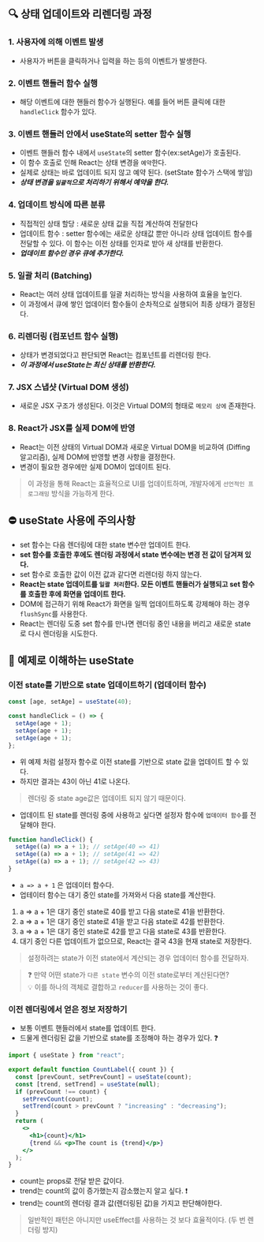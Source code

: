 ## 🔍 상태 업데이트와 리렌더링 과정

### 1. 사용자에 의해 이벤트 발생

- 사용자가 버튼을 클릭하거나 입력을 하는 등의 이벤트가 발생한다.

### 2. 이벤트 핸들러 함수 실행

- 해당 이벤트에 대한 핸들러 함수가 실행된다. 예를 들어 버튼 클릭에 대한 `handleClick` 함수가 있다.

### 3. 이벤트 핸들러 안에서 useState의 setter 함수 실행

- 이벤트 핸들러 함수 내에서 `useState`의 setter 함수(ex:setAge)가 호출된다.
- 이 함수 호출로 인해 React는 상태 변경을 `예약`한다.
- 실제로 상태는 바로 업데이트 되지 않고 예약 된다. (setState 함수가 스택에 쌓임)
- _**상태 변경을 `일괄적`으로 처리하기 위해서 예약을 한다.**_

### 4. 업데이트 방식에 따른 분류

- 직접적인 상태 할당 : 새로운 상태 값을 직접 계산하여 전달한다
- 업데이트 함수 : setter 함수에는 새로운 상태값 뿐만 아니라 상태 업데이트 함수를 전달할 수 있다. 이 함수는 이전 상태를 인자로 받아 새 상태를 반환한다.
- **_업데이트 함수인 경우 큐에 추가한다._**

### 5. 일괄 처리 (Batching)

- React는 여러 상태 업데이트를 일괄 처리하는 방식을 사용하여 효율을 높인다.
- 이 과정에서 큐에 쌓인 업데이터 함수들이 순차적으로 실행되어 최종 상태가 결정된다.

### 6. 리렌더링 (컴포넌트 함수 실행)

- 상태가 변경되었다고 판단되면 React는 컴포넌트를 리렌더링 한다.
- **_이 과정에서 useState는 최신 상태를 반환한다._**

### 7. JSX 스냅샷 (Virtual DOM 생성)

- 새로운 JSX 구조가 생성된다. 이것은 Virtual DOM의 형태로 `메모리 상에` 존재한다.

### 8. React가 JSX를 실제 DOM에 반영

- React는 이전 상태의 Virtual DOM과 새로운 Virtual DOM을 비교하여 (Diffing 알고리즘), 실제 DOM에 반영할 변경 사항을 결정한다.
- 변경이 필요한 경우에만 실제 DOM이 업데이트 된다.

> 이 과정을 통해 React는 효율적으로 UI를 업데이트하며, 개발자에게 `선언적인 프로그래밍` 방식을 가능하게 한다.

## ⛔️ useState 사용에 주의사항

- set 함수는 다음 렌더링에 대한 state 변수만 업데이트 한다.
- **set 함수를 호출한 후에도 렌더링 과정에서 state 변수에는 변경 전 값이 담겨져 있다.**
- set 함수로 호출한 값이 이전 값과 같다면 리렌더링 하지 않는다.
- **React는 state 업데이트를 `일괄 처리`한다. 모든 이벤트 핸들러가 실행되고 set 함수를 호출한 후에 화면을 업데이트 한다.**
- DOM에 접근하기 위해 React가 화면을 일찍 업데이트하도록 강제해야 하는 경우 `flushSync`를 사용한다.
- React는 렌더링 도중 set 함수를 만나면 렌더링 중인 내용을 버리고 새로운 state로 다시 렌더링을 시도한다.

## 📝 예제로 이해하는 useState

### 이전 state를 기반으로 state 업데이트하기 (업데이터 함수)

```jsx
const [age, setAge] = useState(40);

const handleClick = () => {
  setAge(age + 1);
  setAge(age + 1);
  setAge(age + 1);
};
```

- 위 예제 처럼 설정자 함수로 이전 state를 기반으로 state 값을 업데이트 할 수 있다.
- 하지만 결과는 43이 아닌 41로 나온다.

> 렌더링 중 state age값은 업데이트 되지 않기 때문이다.

- 업데이트 된 state를 렌더링 중에 사용하고 싶다면 설정자 함수에 `업데이터 함수`를 전달해야 한다.

```jsx
function handleClick() {
  setAge((a) => a + 1); // setAge(40 => 41)
  setAge((a) => a + 1); // setAge(41 => 42)
  setAge((a) => a + 1); // setAge(42 => 43)
}
```

- `a => a + 1` 은 업데이터 함수다.
- 업테이터 함수는 대기 중인 state를 가져와서 다음 state를 계산한다.

1. a => a + 1은 대기 중인 state로 40를 받고 다음 state로 41을 반환한다.
2. a => a + 1은 대기 중인 state로 41을 받고 다음 state로 42를 반환한다.
3. a => a + 1은 대기 중인 state로 42를 받고 다음 state로 43를 반환한다.
4. 대기 중인 다른 업데이트가 없으므로, React는 결국 43을 현재 state로 저장한다.

> 설정하려는 state가 이전 state에서 계산되는 경우 업데이터 함수를 전달하자.

> ❓ 만약 어떤 state가 `다른 state` 변수의 이전 state로부터 계산된다면?  
> 💡 이를 하나의 객체로 결합하고 `reducer`를 사용하는 것이 좋다.

### 이전 렌더링에서 얻은 정보 저장하기

- 보통 이벤트 핸들러에서 state를 업데이트 한다.
- 드물게 렌더링된 값을 기반으로 state를 조정해야 하는 경우가 있다. ❓

```jsx
import { useState } from "react";

export default function CountLabel({ count }) {
  const [prevCount, setPrevCount] = useState(count);
  const [trend, setTrend] = useState(null);
  if (prevCount !== count) {
    setPrevCount(count);
    setTrend(count > prevCount ? "increasing" : "decreasing");
  }
  return (
    <>
      <h1>{count}</h1>
      {trend && <p>The count is {trend}</p>}
    </>
  );
}
```

- count는 props로 전달 받은 값이다.
- trend는 count의 값이 증가했는지 감소했는지 알고 싶다. ❗️
- trend는 count의 렌더링 결과 값(렌더링된 값)을 가지고 판단해야한다.

> 일반적인 패턴은 아니지만 useEffect를 사용하는 것 보다 효율적이다. (두 번 렌더링 방지)
